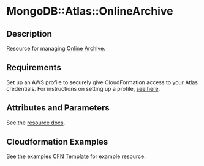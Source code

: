 # MongoDB::Atlas::OnlineArchive

## Description
Resource for managing [Online Archive](https://www.mongodb.com/docs/atlas/reference/api-resources-spec/#tag/Online-Archive).

## Requirements

Set up an AWS profile to securely give CloudFormation access to your Atlas credentials.
For instructions on setting up a profile, [see here](/README.md#mongodb-atlas-api-keys-credential-management).

## Attributes and Parameters

See the [resource docs](docs/README.md).

## Cloudformation Examples

See the examples [CFN Template](../../examples/online-archive/online-archive.json) for example resource.
